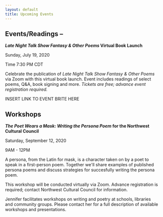 ```yaml
---
layout: default
title: Upcoming Events
---
```


## Events/Readings –

***Late Night Talk Show Fantasy & Other Poems* Virtual Book Launch**

Sunday, July 19, 2020

Time 7:30 PM CDT

Celebrate the publication of *Late Night Talk Show Fantasy & Other Poems* via Zoom with this virtual book launch. Event includes readings of select poems, Q&A, book signing and more. *Tickets are free; advance event registration required.*

INSERT LINK TO EVENT BRITE HERE













## Workshops

***The Poet Wears a Mask: Writing the Persona Poem* for the Northwest Cultural Council**

Saturday, September 12, 2020

9AM - 12PM

A persona, from the Latin for mask, is a character taken on by a poet to speak in a first-person poem. Together we'll share examples of published persona poems and discuss strategies for succesfully writing the persona poem.

This workshop will be conducted virtually via Zoom. Advance registration is required; contact Northwest Cultural Council for information.



Jennifer facilitates workshops on writing and poetry at schools, libraries and
community groups. Please contact her for a full description of available
workshops and presentations.




